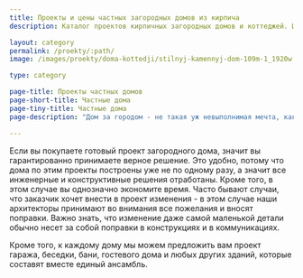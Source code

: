 ```yaml
---
title: Проекты и цены частных загородных домов из кирпича
description: Каталог проектов кирпичных загородных домов и коттеджей. Цены на проектирование и строительство

layout: category
permalink: /proekty/:path/
image: /images/proekty/doma-kottedji/stilnyj-kamennyj-dom-109m-1_1920w.jpg

type: category

page-title: Проекты частных домов
page-short-title: Частные дома
page-tiny-title: Частные дома
page-description: "Дом за городом - не такая уж невыполнимая мечта, как кажется на первый взгляд. Специально для вас мы разработали проекты частных домов в совершенно разной стилистике: от классики до ультрамодного лофта. Выберите то, что вам ближе по духу, - и начинайте строить ваш дом."

---
```

Если вы покупаете готовый проект загородного дома, значит вы гарантированно принимаете верное решение. Это удобно, потому что дома по этим проекты построены уже не по одному разу, а значит все инженерные и конструктивные решения отработаны. Кроме того, в этом случае вы однозначно экономите время. Часто бывают случаи, что заказчик хочет внести в проект изменения - в этом случае наши архитекторы принимают во внимания все пожелания и вносят поправки. Важно знать, что изменение даже самой маленькой детали обычно несет за собой поправки в конструкциях и в коммуникациях.

Кроме того, к каждому дому мы можем предложить вам проект гаража, беседки, бани, гостевого дома и любых других зданий, которые составят вместе единый ансамбль. 